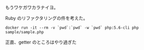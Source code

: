 もうワケガワカラナイヨ。

Ruby のリファクタリングの件を考えた。

```
docker run -it --rm -v `pwd`:`pwd` -w `pwd` php:5.6-cli php sample/sample.php
```

正直、getter のところはやり過ぎた